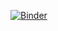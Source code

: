 [![Binder](https://mybinder.org/badge_logo.svg)](https://mybinder.org/v2/gh/Marcelknapp/kiVerstehen/main?labpath=kiVerstehen.ipynb)
